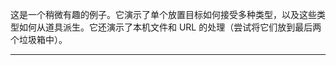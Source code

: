 这是一个稍微有趣的例子。它演示了单个放置目标如何接受多种类型，以及这些类型如何从道具派生。它还演示了本机文件和 URL 的处理（尝试将它们放到最后两个垃圾箱中）。

----
<br>
<br>
<br>

<script setup>
import MultipleTargets from '../../.vitepress/examples/01-dustbin/multiple-targets'
</script>

<MultipleTargets></MultipleTargets>

